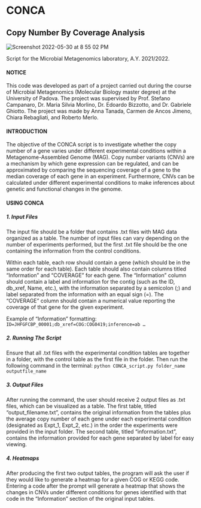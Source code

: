 # CONCA
## Copy Number By Coverage Analysis
![Screenshot 2022-05-30 at 8 55 02 PM](https://user-images.githubusercontent.com/106095564/171047633-a1a9676b-2b48-4cd7-924a-0c0b346c3186.png)

Script for the Microbial Metagenomics laboratory, A.Y. 2021/2022.

#### NOTICE
This code was developed as part of a project carried out during the course of Microbial Metagenomics (Molecular Biology master degree) at the University of Padova. The project was supervised by Prof. Stefano Campanaro, Dr. Maria Silvia Morlino, Dr. Edoardo Bizzotto, and Dr. Gabriele Ghiotto. The project was made by Anna Tanada, Carmen de Ancos Jimeno, Chiara Rebagliati, and Roberto Merlo.

#### INTRODUCTION
The objective of the CONCA script is to investigate whether the copy number of a gene varies under different experimental conditions within a Metagenome-Assembled Genome (MAG). Copy number variants (CNVs) are a mechanism by which gene expression can be regulated, and can be approximated by comparing the sequencing coverage of a gene to the median coverage of each gene in an experiment. Furthermore, CNVs can be calculated under different experimental conditions to make inferences about genetic and functional changes in the genome.

#### USING CONCA
##### 1. Input Files
 The input file should be a folder that contains .txt files with MAG data organized as a table. The number of input files can vary depending on the number of experiments performed, but the first .txt file should be the one containing the information from the control conditions.
 
 Within each table, each row should contain a gene (which should be in the same order for each table). Each table should also contain columns titled “Information” and “COVERAGE” for each gene. The “Information” column should contain a label and information for the contig (such as the ID, db_xref, Name, etc.), with the information separated by a semicolon (;) and label separated from the information with an equal sign (=). The “COVERAGE” column should contain a numerical value reporting the coverage of that gene for the given experiment.
 
 Example of “Information” formatting: ``ID=JHFGFCBP_00001;db_xref=COG:COG0419;inference=ab …``
 
 ##### 2. Running The Script
 Ensure that all .txt files with the experimental condition tables are together in a folder, with the control table as the first file in the folder. Then run the following command in the terminal:
``
python CONCA_script.py folder_name outputfile_name
``
##### 3. Output Files
After running the command, the user should receive 2 output files as .txt files, which can be visualized as a table.
The first table, titled “output_filename.txt”, contains the original information from the tables plus the average copy number of each gene under each experimental condition (designated as Expt_1, Expt_2, etc.) in the order the experiments were provided in the input folder.
The second table, titled “information.txt”, contains the information provided for each gene separated by label for easy viewing.

##### 4. Heatmaps
After producing the first two output tables, the program will ask the user if they would like to generate a heatmap for a given COG or KEGG code. 
Entering a code after the prompt will generate a heatmap that shows the changes in CNVs under different conditions for genes identified with that code in the “Information” section of the original input tables.
